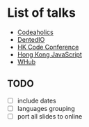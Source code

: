# List of talks

- [Codeaholics](https://github.com/dented/talks/tree/master/codeaholics)
- [DentedIO](https://github.com/dented/talks/tree/master/dentedio)
- [HK Code Conference](https://github.com/dented/talks/tree/master/hk_code_conf)
- [Hong Kong JavaScript](https://github.com/dented/talks/tree/master/hkjs)
- [WHub](https://github.com/dented/talks/tree/master/whub)

## TODO
- [ ] include dates
- [ ] languages grouping
- [ ] port all slides to online
